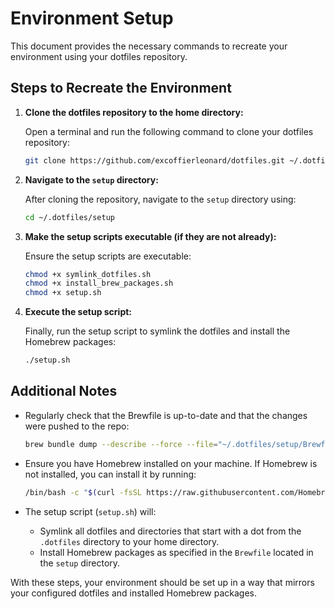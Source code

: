 # Environment Setup

This document provides the necessary commands to recreate your environment using your dotfiles repository.

## Steps to Recreate the Environment

1. **Clone the dotfiles repository to the home directory:**

   Open a terminal and run the following command to clone your dotfiles repository:

   ```sh
   git clone https://github.com/excoffierleonard/dotfiles.git ~/.dotfiles
   ```

2. **Navigate to the `setup` directory:**

   After cloning the repository, navigate to the `setup` directory using:

   ```sh
   cd ~/.dotfiles/setup
   ```

3. **Make the setup scripts executable (if they are not already):**

   Ensure the setup scripts are executable:

   ```sh
   chmod +x symlink_dotfiles.sh
   chmod +x install_brew_packages.sh
   chmod +x setup.sh
   ```

4. **Execute the setup script:**

   Finally, run the setup script to symlink the dotfiles and install the Homebrew packages:

   ```sh
   ./setup.sh
   ```

## Additional Notes

- Regularly check that the Brewfile is up-to-date and that the changes were pushed to the repo:

  ```sh
  brew bundle dump --describe --force --file="~/.dotfiles/setup/Brewfile"
  ```

- Ensure you have Homebrew installed on your machine. If Homebrew is not installed, you can install it by running:

  ```sh
  /bin/bash -c "$(curl -fsSL https://raw.githubusercontent.com/Homebrew/install/HEAD/install.sh)"
  ```

- The setup script (`setup.sh`) will:
  - Symlink all dotfiles and directories that start with a dot from the `.dotfiles` directory to your home directory.
  - Install Homebrew packages as specified in the `Brewfile` located in the `setup` directory.

With these steps, your environment should be set up in a way that mirrors your configured dotfiles and installed Homebrew packages.
